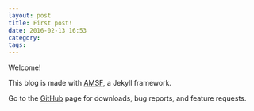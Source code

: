```yaml
---
layout: post
title: First post!
date: 2016-02-13 16:53
category:
tags:
---
```


Welcome!

This blog is made with [AMSF](http://sparanoid.com/lab/amsf), a Jekyll framework.

Go to the [GitHub](https://github.com/sparanoid/almace-scaffolding) page for downloads, bug reports, and feature requests.
